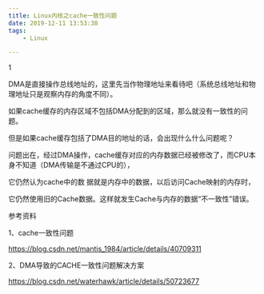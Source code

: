 ```yaml
---
title: Linux内核之cache一致性问题
date: 2019-12-11 13:53:38
tags:
	- Linux

---
```


1

DMA是直接操作总线地址的，这里先当作物理地址来看待吧（系统总线地址和物理地址只是观察内存的角度不同）。

如果cache缓存的内存区域不包括DMA分配到的区域，那么就没有一致性的问题。

但是如果cache缓存包括了DMA目的地址的话，会出现什么什么问题呢？

问题出在，经过DMA操作，cache缓存对应的内存数据已经被修改了，而CPU本身不知道（DMA传输是不通过CPU的），

它仍然认为cache中的数 据就是内存中的数据，以后访问Cache映射的内存时，

它仍然使用旧的Cache数据。这样就发生Cache与内存的数据“不一致性”错误。


参考资料

1、cache一致性问题

https://blog.csdn.net/mantis_1984/article/details/40709311

2、DMA导致的CACHE一致性问题解决方案

https://blog.csdn.net/waterhawk/article/details/50723677